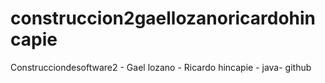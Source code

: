 # construccion2gaellozanoricardohincapie
Construcciondesoftware2 - Gael lozano - Ricardo hincapie - java- github
